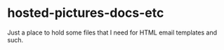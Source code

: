# hosted-pictures-docs-etc

Just a place to hold some files that I need for HTML email templates and such.
